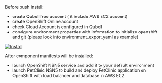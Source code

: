Before push install:
- create Qubell free account ( it include AWS EC2 account)
- create OpenShift Online account
- check Cloud Account is configured in Qubell
- convigure environment properties with information to initialize openshift and git (please look into environment_export.yaml as example)

[![Install](https://raw.github.com/qubell-bazaar/component-skeleton/master/img/install.png)](https://express.qubell.com/applications/upload?metadataUrl=https://raw.githubusercontent.com/anton-haldin/collections/master/meta_for_install.yaml)

After component manifests will be installed:
- launch OpenShift NSN5 service and add it to your default environment
- launch PetClinic NSN5 to build and deploy PetClinic application on OpenShift with load balancer and database in AWS EC2


